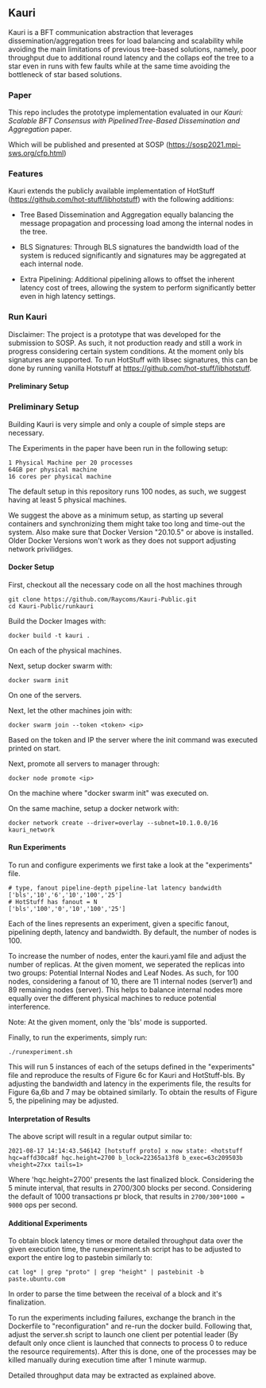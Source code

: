 ## Kauri


Kauri is a BFT communication abstraction that leverages dissemination/aggregation trees for load balancing and scalability while avoiding the main limitations of previous tree-based solutions, namely, poor throughput due to additional round latency and the collaps eof the tree to a star even in runs with few faults
while at the same time avoiding the bottleneck of star based solutions.

### Paper

This repo includes the prototype implementation evaluated in our 
*Kauri: Scalable BFT Consensus with PipelinedTree-Based Dissemination and Aggregation* paper.

Which will be published and presented at SOSP (https://sosp2021.mpi-sws.org/cfp.html)

### Features

Kauri extends the publicly available implementation of HotStuff (https://github.com/hot-stuff/libhotstuff) with the following additions:

- Tree Based Dissemination and Aggregation equally balancing the message propagation and processing load among the internal nodes in the tree.

- BLS Signatures: Through BLS signatures the bandwidth load of the system is reduced significantly and signatures may be aggregated at each internal node.

- Extra Pipelining: Additional pipelining allows to offset the inherent latency cost of trees, allowing the system to perform significantly better even in high latency settings.

### Run Kauri

Disclaimer: The project is a prototype that was developed for the submission to SOSP. As such, it not production ready and still a work in progress considering certain system conditions.
At the moment only bls signatures are supported. To run HotStuff with libsec signatures, this can be done by running vanilla Hotstuff at https://github.com/hot-stuff/libhotstuff.

#### Preliminary Setup

### Preliminary Setup

Building Kauri is very simple and only a couple of simple steps are necessary.

The Experiments in the paper have been run in the following setup:

```
1 Physical Machine per 20 processes
64GB per physical machine
16 cores per physical machine
```
The default setup in this repository runs 100 nodes, as such, we suggest having at least 5 physical machines.

We suggest the above as a minimum setup, as starting up several containers and synchronizing them might take too long and time-out the system.
Also make sure that Docker Version "20.10.5" or above is installed. Older Docker Versions won't work as they does not support adjusting network privilidges.

#### Docker Setup

First, checkout all the necessary code on all the host machines through

```
git clone https://github.com/Raycoms/Kauri-Public.git
cd Kauri-Public/runkauri
```

Build the Docker Images with:

```
docker build -t kauri .
```

On each of the physical machines.

Next, setup docker swarm with:

```
docker swarm init
```

On one of the servers.

Next, let the other machines join with:

```
docker swarm join --token <token> <ip>
```

Based on the token and IP the server where the init command was executed printed on start.

Next, promote all servers to manager through:

```
docker node promote <ip>
```

On the machine where "docker swarm init" was executed on.

On the same machine, setup a docker network with:

```
docker network create --driver=overlay --subnet=10.1.0.0/16 kauri_network
```

#### Run Experiments

To run and configure experiments we first take a look at the "experiments" file.

```
# type, fanout pipeline-depth pipeline-lat latency bandwidth
['bls','10','6','10','100','25']
# HotStuff has fanout = N
['bls','100','0','10','100','25']
```
Each of the lines represents an experiment, given a specific fanout, pipelining depth, latency and bandwidth.
By default, the number of nodes is 100.

To increase the number of nodes, enter the kauri.yaml file and adjust the number of replicas.
At the given moment, we seperated the replicas into two groups: Potential Internal Nodes and Leaf Nodes.
As such, for 100 nodes, considering a fanout of 10, there are 11 internal nodes (server1) and 89 remaining nodes (server).
This helps to balance internal nodes more equally over the different physical machines to reduce potential interference.

Note: At the given moment, only the 'bls' mode is supported.

Finally, to run the experiments, simply run:

```
./runexperiment.sh
```

This will run 5 instances of each of the setups defined in the "experiments" file and reproduce the results of Figure 6c for Kauri and HotStuff-bls.
By adjusting the bandwidth and latency in the experiments file, the results for Figure 6a,6b and 7 may be obtained similarly.
To obtain the results of Figure 5, the pipelining may be adjusted.

#### Interpretation of Results

The above script will result in a regular output similar to:

```
2021-08-17 14:14:43.546142 [hotstuff proto] x now state: <hotstuff hqc=affd30ca8f hqc.height=2700 b_lock=22365a13f8 b_exec=63c209503b vheight=27xx tails=1>
```

Where 'hqc.height=2700' presents the last finalized block. Considering the 5 minute interval, that results in 2700/300 blocks per second.
Considering the default of 1000 transactions pr block, that results in `2700/300*1000 = 9000` ops per second.

#### Additional Experiments

To obtain block latency times or more detailed throughput data over the given execution time, the runexperiment.sh script has to be adjusted to export the entire log to pastebin similarly to:

```
cat log* | grep "proto" | grep "height" | pastebinit -b paste.ubuntu.com
```

In order to parse the time between the receival of a block and it's finalization.


To run the experiments including failures, exchange the branch in the Dockerfile to "reconfiguration" and re-run the docker build. Following that, adjust the server.sh script to launch one client per potential leader (By default only once client is launched that connects to process 0 to reduce the resource requirements). After this is done, one of the processes may be killed manually during execution time after 1 minute warmup.

Detailed throughput data may be extracted as explained above.

